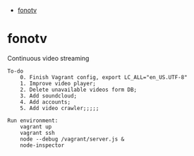 - [fonotv](#)

# fonotv
Continuous video streaming

    To-do
        0. Finish Vagrant config, export LC_ALL="en_US.UTF-8"
        1. Improve video player;
        2. Delete unavailable videos form DB;
        3. Add soundcloud;
        4. Add accounts;
        5. Add video crawler;;;;; 

    Run environment:
        vagrant up
        vagrant ssh
        node --debug /vagrant/server.js &
        node-inspector
